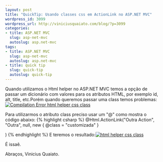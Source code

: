 ```yaml
--- 
layout: post
title: "QuickTip: Usando classes css em ActionLink no ASP.NET MVC"
wordpress_id: 3099
wordpress_url: http://viniciusquaiato.com/blog/?p=3099
categories: 
- title: ASP.NET MVC
  slug: asp-net-mvc
  autoslug: asp.net-mvc
tags: 
- title: ASP.NET MVC
  slug: asp-net-mvc
  autoslug: asp.net-mvc
- title: quick tip
  slug: quick-tip
  autoslug: quick-tip
---
```



Quando utilizamos o Html helper no ASP.NET MVC temos a opção de passar um dicionário com valores para os atributos HTML, por exemplo id, alt, title, etc.Porém quando queremos passar uma class temos problemas:[![Compilation Error html helper css class](http://viniciusquaiato.com/images_posts/Compilation-Error-html-helper-css-class-300x142.png "Compilation Error html helper css class")](http://viniciusquaiato.com/images_posts/Compilation-Error-html-helper-css-class.png)

Para utilizarmos o atributo class preciso usar um "@" como mostra o código abaixo:
{% highlight csharp %}
@Html.ActionLink("Outra Action", "Outra", null, new { @class = "customizada" }


)
{% endhighlight %}
E teremos o resultado:[![html helper css class](http://viniciusquaiato.com/images_posts/html-helper-css-class-300x162.png "html helper css class")](http://viniciusquaiato.com/images_posts/html-helper-css-class.png)

É issaê.

Abraços,
Vinicius Quaiato.
